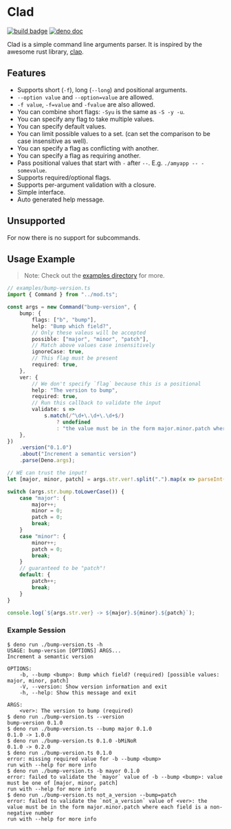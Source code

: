 # Clad
[![build badge](https://github.com/insomnimus/clad/actions/workflows/main.yml/badge.svg?branch=main)](https://github.com/insomnimus/clad/actions/workflows/main.yml)
[![deno doc](https://doc.deno.land/badge.svg)](https://doc.deno.land/https://deno.land/x/clad/mod.ts)

Clad is a simple command line arguments parser. It is inspired by the awesome
rust library, [clap](https://github.com/clap-rs/clap).

## Features
- Supports short (`-f`), long (`--long`) and positional arguments.
- `--option value` and `--option=value` are allowed.
- `-f value`, `-f=value` and `-fvalue` are also allowed.
- You can combine short flags: `-Syu` is the same as `-S -y -u`.
- You can specify any flag to take multiple values.
- You can specify default values.
- You can limit possible values to a set. (can set the comparison to be case insensitive as well).
- You can specify a flag as conflicting with another.
- You can specify a flag as requiring another.
- Pass positional values that start with `-` after `--`. E.g.
  `./amyapp -- -somevalue`.
- Supports required/optional flags.
- Supports per-argument validation with a closure.
- Simple interface.
- Auto generated help message.

## Unsupported
For now there is no support for subcommands.

## Usage Example
> Note: Check out the [examples directory](examples/) for more.

```ts
// examples/bump-version.ts
import { Command } from "../mod.ts";

const args = new Command("bump-version", {
	bump: {
		flags: ["b", "bump"],
		help: "Bump which field?",
		// Only these valeus will be accepted
		possible: ["major", "minor", "patch"],
		// Match above values case insensitively
		ignoreCase: true,
		// This flag must be present
		required: true,
	},
	ver: {
		// We don't specify `flag` because this is a positional
		help: "The version to bump",
		required: true,
		// Run this callback to validate the input
		validate: s =>
			s.match(/^\d+\.\d+\.\d+$/)
				? undefined
				: "the value must be in the form major.minor.patch where each field is a non-negative number",
	},
})
	.version("0.1.0")
	.about("Increment a semantic version")
	.parse(Deno.args);

// WE can trust the input!
let [major, minor, patch] = args.str.ver!.split(".").map(x => parseInt(x));

switch (args.str.bump.toLowerCase()) {
	case "major": {
		major++;
		minor = 0;
		patch = 0;
		break;
	}
	case "minor": {
		minor++;
		patch = 0;
		break;
	}
	// guaranteed to be "patch"!
	default: {
		patch++;
		break;
	}
}

console.log(`${args.str.ver} -> ${major}.${minor}.${patch}`);

```

### Example Session
```output
$ deno run ./bump-version.ts -h
USAGE: bump-version [OPTIONS] ARGS...
Increment a semantic version

OPTIONS:
    -b, --bump <bump>: Bump which field? (required) [possible values: major, minor, patch]
    -V, --version: Show version information and exit
    -h, --help: Show this message and exit

ARGS:
    <ver>: The version to bump (required)
$ deno run ./bump-version.ts --version
bump-version 0.1.0
$ deno run ./bump-version.ts --bump major 0.1.0
0.1.0 -> 1.0.0
$ deno run ./bump-version.ts 0.1.0 -bMiNoR
0.1.0 -> 0.2.0
$ deno run ./bump-version.ts 0.1.0
error: missing required value for -b --bump <bump>
run with --help for more info
$ deno run ./bump-version.ts -b mayor 0.1.0
error: failed to validate the `mayor` value of -b --bump <bump>: value must be one of [major, minor, patch]
run with --help for more info
$ deno run ./bump-version.ts not_a_version --bump=patch
error: failed to validate the `not_a_version` value of <ver>: the value must be in the form major.minor.patch where each field is a non-negative number
run with --help for more info
```
